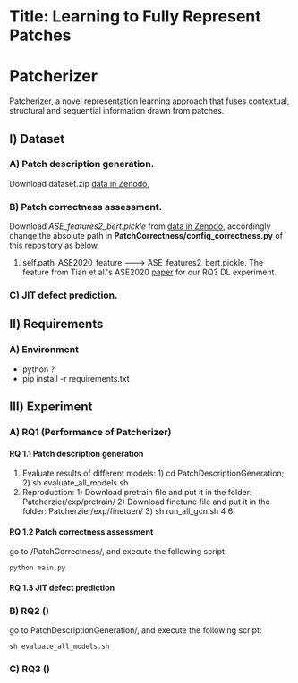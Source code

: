 # Title: Learning to Fully Represent Patches

Patcherizer
=======
Patcherizer, a novel representation learning approach that fuses contextual, structural and sequential information drawn from patches.

## Ⅰ) Dataset

### A) Patch description generation.
 Download dataset.zip [data in Zenodo](https://zenodo.org/record/7317318#.Y3H9jezMLYI "Dataset for Patch Description Generation"), 

### B) Patch correctness assessment. 
  Download _ASE_features2_bert.pickle_ from [data in Zenodo](https://zenodo.org/record/7029808#.YwuKF2QzZb8 "Dataset for Quatrain"), 
  accordingly change the absolute path in **PatchCorrectness/config_correctness.py** of this repository as below.
  1. self.path_ASE2020_feature ---> ASE_features2_bert.pickle. The feature from Tian et al.'s ASE2020 [paper](https://ieeexplore.ieee.org/abstract/document/9286101) for our RQ3 DL experiment. 

### C) JIT defect prediction.

## Ⅱ) Requirements
### A) Environment 
  * python ?
  * pip install -r requirements.txt

## Ⅲ) Experiment

[//]: # (To obtain the experimental results of our paper, execute `run.py` with the following parameters:)

### A) RQ1 (Performance of Patcherizer)
#### RQ 1.1 Patch description generation
  1. Evaluate results of different models: 
    1) cd PatchDescriptionGeneration; 
    2) sh evaluate_all_models.sh
  2. Reproduction:
    1) Download pretrain file and put it in the folder: Patcherzier/exp/pretrain/
    2) Download finetune file and put it in the folder: Patcherzier/exp/finetuen/
    3) sh run_all_gcn.sh 4 6


#### RQ 1.2 Patch correctness assessment
go to /PatchCorrectness/, and execute the following script:
```
python main.py
```
#### RQ 1.3 JIT defect prediction


### B) RQ2 ()
go to PatchDescriptionGeneration/, and execute the following script:
```
sh evaluate_all_models.sh
```

### C) RQ3 ()
